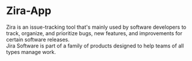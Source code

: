 # Zira-App

Zira is an issue-tracking tool that's mainly used by software developers to track, organize, and prioritize bugs, new features, and improvements for certain software releases.
<br /> Jira Software is part of a family of products designed to help teams of all types manage work.
